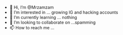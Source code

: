 - 👋 Hi, I’m @Mrzamzam
- 👀 I’m interested in ... growing IG and hacking accounts
- 🌱 I’m currently learning ... nothing
- 💞️ I’m looking to collaborate on ...spamming
- 📫 How to reach me ...

<!---
Mrzamzam/Mrzamzam is a ✨ special ✨ repository because its `README.md` (this file) appears on your GitHub profile.
You can click the Preview link to take a look at your changes.
--->
